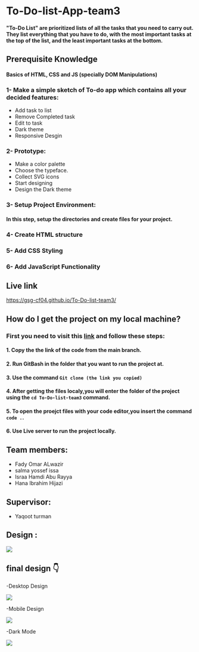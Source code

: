 # To-Do-list-App-team3
#### "To-Do List" are prioritized lists of all the tasks that you need to carry out. They list everything that you have to do, with the most important tasks at the top of the list, and the least important tasks at the bottom.


## Prerequisite Knowledge
#### Basics of HTML, CSS and JS (specially DOM Manipulations)

### 1- Make a simple sketch of To-do app which contains all your decided features:
- Add task to list
- Remove Completed task
- Edit to task
- Dark theme
- Responsive Desgin

### 2- Prototype:
- Make a color palette
- Choose the typeface.
- Collect SVG icons
- Start designing
- Design the Dark theme

### 3- Setup Project Environment:
#### In this step, setup the directories and create files for your project.

### 4-  Create HTML structure
### 5- Add CSS Styling
### 6- Add JavaScript Functionality

## Live link

https://gsg-cf04.github.io/To-Do-list-team3/

## How do I get the project on my local machine?

### First you need to visit this [link](https://github.com/GSG-CF04/To-Do-list-team3) and follow these steps:

#### 1. Copy the the link of the code from the main branch. 
#### 2. Run GitBash in the folder that you want to run the project at.
#### 3. Use the command `Git clone (the link you copied)`
#### 4. After getting the files localy,you will enter the folder of the project using the `cd To-Do-list-team3` command.
#### 5. To open the proejct files with your code editor,you insert the command `code .`.
#### 6. Use Live server to run the project locally.
## Team members:
- Fady Omar ALwazir
- salma yossef issa 
- Israa Hamdi Abu Rayya
- Hana Ibrahim Hijazi

## Supervisor:
- Yaqoot turman
## Design :
![](https://i.imgur.com/RAMIcK7.png)
## final design :point_down:
-Desktop Design

![](https://i.imgur.com/C7x0Etn.png)


-Mobile Design

![](https://i.imgur.com/LohQ2Tb.png)


-Dark Mode

![](https://i.imgur.com/59FVhkY.png)
